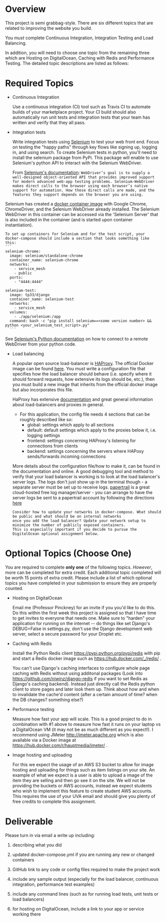 Overview
========

This project is semi grabbag-style. There are six different topics that are related to improving the website you build.

You *must* complete Continuous Integration, Integration Testing and Load Balancing.

In addition, you will need to choose one topic from the remaining three which are Hosting on DigitalOcean, Caching with Redis and Performance Testing.
The detailed topic descriptions are listed as follows:

# Required Topics
- Continuous Integration

    Use a continuous integration (CI) tool such as Travis CI to automate builds of your marketplace project. Your CI build should also automatically run unit tests and integration tests that your team has written and verify that they all pass.

- Integration tests

    Write integration tests using [Selenium](http://www.seleniumhq.org) to test your web front end. Focus on testing the "happy paths" through key flows like signing up, logging in, and using search. 
    To create Selenium tests in python, you'll need to install the selenium package from PyPi. This package will enable to use Selenium's python API to interact with the Selenium WebDriver. 
      
   From [Selenium's documentation](http://www.seleniumhq.org/docs/03_webdriver.jsp#introducing-webdriver):
      ` WebDriver’s goal is to supply a well-designed object-oriented API that provides improved support for modern advanced web-app testing problems. Selenium-WebDriver makes direct calls to the browser using each browser’s native support for automation. How these direct calls are made, and the features they support depends on the browser you are using. ` 
      
Selenium has created a [docker container image](https://hub.docker.com/r/selenium/standalone-chrome/) with Google Chrome, ChromeDriver, and the Selenium WebDriver already installed. The Selenium WebDriver in this container can be accessed via the 'Selenium Server' that is also included in the container (and is started upon container instantiation).

    To set up containers for Selenium and for the test script, your docker-compose should include a section that looks something like this:
    ```
    selenium-chrome:
      image: selenium/standalone-chrome
      container_name: selenium-chrome
      networks:
        - service_mesh
        - public
      ports:
        - "4444:4444"

    selenium-test:
      image: tp33/django
      container_name: selenium-test
      networks:
        - service_mesh
      volumes:
        - ./app/selenium:/app
      command: bash -c "pip install selenium==<some version number> && python <your_selenium_test_script>.py"
      ```
    
 See [Selenium's Python documentation](http://selenium-python.readthedocs.io/getting-started.html#using-selenium-with-remote-webdriver) on how to connect to a remote WebDriver from your python code.

- Load balancing
    
     A popular open source load-balancer is [HAProxy](https://en.wikipedia.org/wiki/HAProxy).
      The official Docker image can be found [here](https://hub.docker.com/_/haproxy/).
      You must write a configuration file that specifies how the load balancer should behave (i.e. specify where it should forward requests, how extensive its logs should be, etc.), then you must build a new image that inherits from the official docker image but also incorporates this file.
      
     HaProxy has extensive [documentation](http://cbonte.github.io/haproxy-dconv/1.6/intro.html) and great general information
      about load-balancers and proxies in general.
      
     - For this application, the config file needs 4 sections that can be roughly described like so:
        * global: settings which apply to all sections
        * default: default settings which apply to the proxies below it, i.e. logging settings
        * frontend: settings concerning HAProxy's listening for connections from clients
        * backend: settings concerning the servers where HAPoxy sends/forwards incoming connections
            
     More details about the configuration file/how to make it, can be found in the documentation and online.
      A good debugging tool and method to verify that your load balancer is working is to look at the load balancer's 
      server logs. The logs don't just show up in the terminal though - a separate server must be set up to receive logs.
      [papertrail](https://papertrailapp.com/) is a great cloud-hosted free log manager/server - you can arrange to
      have the server logs be sent to a papertrail account by following the directions [here](http://help.papertrailapp.com/kb/configuration/haproxy/)
      
      Consider how to update your networks in docker-compose. What should be public and what should be on internal networks
      once you add the load balancer? Update your network setup to minimize the number of publicly exposed containers. 
      This is especially important if you decide to pursue the DigitalOcean optional assignment below. 
      
# Optional Topics (Choose One)
You are required to complete **only one** of the following topics. *However*, more can be completed for extra credit. Each additional 
topic completed will be worth 15 points of extra credit. Please include a list of which optional topics you have completed in your 
submission to ensure they are properly counted. 

- Hosting on DigitalOcean
    
     Email me (Professor Pinckney) for an invite if you you'd like to do this. Do this within the first week this project is assigned so that I have time to get invites to everyone that needs one. Make sure to "harden" your application for running on the internet -- do things like set Django's DEBUG=False in settings.py, don't use the Django development web server, select a secure password for your Droplet etc. 

- Caching with Redis
   
     Install the Python Redis client https://pypi.python.org/pypi/redis with pip and
      start a Redis docker image such as https://hub.docker.com/_/redis/ .
      
     You can't use Django's caching interfaces to configure whole page caching with Redis without using additonal packages (Look into https://github.com/niwinz/django-redis if you want to set Redis as Django's caching backend). Instead just directly call the Redis python client to store pages and later look them up. Think about how and when
      to invalidate the cache'd content (after a certain amount of time? when the DB changes? something else?) 

    
- Performance testing
    
     Measure how fast your app will scale. This is a good project to do in combination with #1 above
     to measure how fast it runs on your laptop vs a DigitalOcean VM (it may not be as much different
      as you expect!). I recommend using JMeter http://jmeter.apache.org which is also available via
      a Docker image at https://hub.docker.com/r/hauptmedia/jmeter/ .
      
      
 - Image hosting and uploading 
 
    For this we expect the usage of an AWS S3 bucket to allow for image hosting and uploading for things such as item
    listings on your site. An example of what we expect is a user is able to upload a image of the item they are selling
    and then go see it on the site. We will not be providing the buckets or AWS accounts, instead we expect students who
    wish to implement this feature to create student AWS accounts. This requires the use of your UVA email and should give
    you plenty of free credits to complete this assignment. 
    
      
Deliverable
===========

Please turn in via email a write up including:

1. describing what you did

2. updated docker-compose.yml if you are running any new or changed containers
 
2. GitHub link to any code or config files required to make the project work

3. include any sample output (especially for the load balancer, continuous integration, performance test examples)

4. include any command lines (such as for running load tests, unit tests or load balancers)

5. for hosting on DigitalOcean, include a link to your app or service working there
